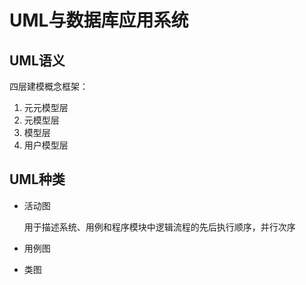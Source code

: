 # UML与数据库应用系统

## UML语义

四层建模概念框架：

1. 元元模型层
2. 元模型层
3. 模型层
4. 用户模型层

## UML种类

- 活动图

  用于描述系统、用例和程序模块中逻辑流程的先后执行顺序，并行次序

- 用例图

- 类图


